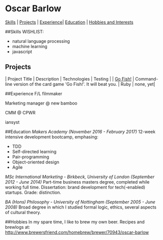 # Oscar Barlow
[Skills](##Skills) | [Projects](##Projects) | [Experience](##Experience)| [Education](##Education) | [Hobbies and Interests](##Hobbies)

##Skills
WISHLIST:
* natural language processing
* machine learning
* javascript

## Projects
| Project Title | Description | Technologies | Testing |
| [Go Fish!](https://github.com/oscar-barlow/go-fish) | Command-line version of the card game 'Go Fish!'. It will beat you. | Ruby | none, yet|

##Experience
F/L filmmaker

Marketing manager @ new bamboo

CMM @ CPWR

iansyst

##Education
*Makers Academy (November 2016 - February 2017)*
12-week intensive development bootcamp, emphasing:

* TDD
* Self-directed learning
* Pair-programming
* Object-oriented design
* Agile

*MSc International Marketing - Birkbeck, University of London (September 2012 - June 2014)*
Part-time business masters degree, completed while working full time. Dissertation: brand development for tech(-enabled) startups. Grade: distinction.

*BA (Hons) Philosophy - University of Nottingham (September 2005 - June 2008)*
Broad degree in which I studied formal logic, ethics, several aspects of cultural theory.

##Hobbies
In my spare time, I like to brew my own beer. Recipes and brewlogs at: http://www.brewersfriend.com/homebrew/brewer/70943/oscar-barlow

